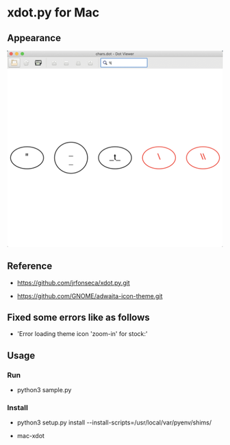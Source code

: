# xdot.py for Mac

## Appearance

![./appearance.png](./appearance.png)

## Reference

- https://github.com/jrfonseca/xdot.py.git

- https://github.com/GNOME/adwaita-icon-theme.git


## Fixed some errors like as follows

- 'Error loading theme icon 'zoom-in' for stock:'

## Usage

### Run

- python3 sample.py

### Install

- python3 setup.py install --install-scripts=/usr/local/var/pyenv/shims/

- mac-xdot

